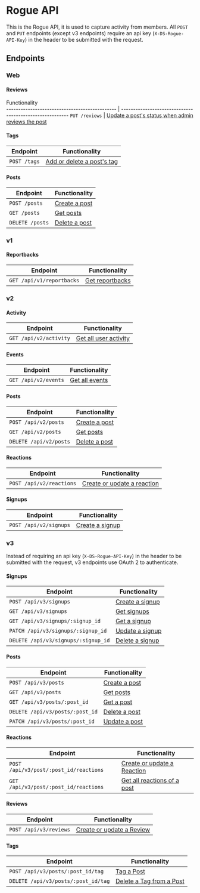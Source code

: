 # Rogue API
This is the Rogue API, it is used to capture activity from members.
All `POST` and `PUT` endpoints (except v3 endpoints) require an api key (`X-DS-Rogue-API-Key`) in the header to be submitted with the request. 

## Endpoints

### Web
#### Reviews
Functionality                                           
---------------------------------------------- | --------------------------------------------------------
`PUT /reviews`                                 | [Update a post's status when admin reviews the post](endpoints/reviews.md#reviews)

#### Tags
Endpoint                                       | Functionality                                           
---------------------------------------------- | --------------------------------------------------------
`POST /tags`                                 | [Add or delete a post's tag](endpoints/tags.md#tags)

#### Posts
Endpoint                                       | Functionality                                           
---------------------------------------------- | --------------------------------------------------------
`POST /posts`                           | [Create a post](endpoints/posts.md#create-a-post-and/or-create/Update-a-signup)
`GET /posts`                            | [Get posts](endpoints/posts.md#retrieve-all-posts)
`DELETE /posts`                         | [Delete a post](endpoints/posts.md#delete-a-post)

### v1
#### Reportbacks
Endpoint                                       | Functionality                                           
---------------------------------------------- | --------------------------------------------------------
`GET /api/v1/reportbacks`                      | [Get reportbacks](endpoints/reportbacks.md#reportbacks)


### v2
#### Activity
Endpoint                                       | Functionality                                           
---------------------------------------------- | --------------------------------------------------------
`GET /api/v2/activity`                         | [Get all user activity](endpoints/activity.md#activity)

#### Events
Endpoint                                       | Functionality                                           
---------------------------------------------- | --------------------------------------------------------
`GET /api/v2/events`                         | [Get all events](endpoints/events.md#events)

#### Posts
Endpoint                                       | Functionality                                           
---------------------------------------------- | --------------------------------------------------------
`POST /api/v2/posts`                           | [Create a post](endpoints/posts.md#create-a-post-and/or-create/Update-a-signup)
`GET /api/v2/posts`                            | [Get posts](endpoints/posts.md#retrieve-all-posts)
`DELETE /api/v2/posts`                         | [Delete a post](endpoints/posts.md#delete-a-post)

#### Reactions
Endpoint                                       | Functionality                                           
---------------------------------------------- | --------------------------------------------------------
`POST /api/v2/reactions`                       | [Create or update a reaction](endpoints/reactions.md#create-or-update-a-reaction-v2)

#### Signups
Endpoint                                       | Functionality                                           
---------------------------------------------- | --------------------------------------------------------
`POST /api/v2/signups`                         | [Create a signup](endpoints/signups.md#create-a-signup)

### v3
Instead of requiring an api key (`X-DS-Rogue-API-Key`) in the header to be submitted with the request, v3 endpoints use OAuth 2 to authenticate. 

#### Signups
Endpoint                                       | Functionality                                           
---------------------------------------------- | --------------------------------------------------------
`POST /api/v3/signups`                         | [Create a signup](endpoints/v3/signups.md#create-a-signup)
`GET /api/v3/signups`                          | [Get signups](endpoints/v3/signups.md#retrieve-all-signups)
`GET /api/v3/signups/:signup_id`               | [Get a signup](endpoints/v3/signups.md#retrieve-a-specific-signup)
`PATCH /api/v3/signups/:signup_id`             | [Update a signup](endpoints/v3/signups.md#update-a-signup)   
`DELETE /api/v3/signups/:signup_id`            | [Delete a signup](endpoints/v3/signups.md#delete-a-signup)

#### Posts
Endpoint                                       | Functionality                                           
---------------------------------------------- | --------------------------------------------------------
`POST /api/v3/posts`                           | [Create a post](endpoints/v3/posts.md#create-a-post-and/or-create/Update-a-signup)
`GET /api/v3/posts`                            | [Get posts](endpoints/v3/posts.md#retrieve-all-posts)
`GET /api/v3/posts/:post_id`                   | [Get a post](endpoints/v3/posts.md#retrieve-a-specific-post)
`DELETE /api/v3/posts/:post_id`                | [Delete a post](endpoints/v3/posts.md#delete-a-post)
`PATCH /api/v3/posts/:post_id`                 | [Update a post](endpoints/v3/posts.md#update-a-post)

#### Reactions
Endpoint                                       | Functionality                                           
---------------------------------------------- | --------------------------------------------------------
`POST /api/v3/post/:post_id/reactions`         | [Create or update a Reaction](endpoints/v3/reactions.md#create-or-update-a-reaction-v3)
`GET /api/v3/post/:post_id/reactions`          | [Get all reactions of a post](endpoints/v3/reactions.md#Retrieve-all-reactions-of-a-post)

#### Reviews
Endpoint                                       | Functionality                                           
---------------------------------------------- | --------------------------------------------------------
`POST /api/v3/reviews`                         | [Create or update a Review](endpoints/v3/reviews.md#create-or-update-a-reaction-v3)

#### Tags
Endpoint                                       | Functionality                                           
---------------------------------------------- | --------------------------------------------------------
`POST /api/v3/posts/:post_id/tag`              | [Tag a Post](endpoints/v3/tags.md#tag-a-post)
`DELETE /api/v3/posts/:post_id/tag`            | [Delete a Tag from a Post](endpoints/v3/tags.md#delete-a-tag-from-a-post)
